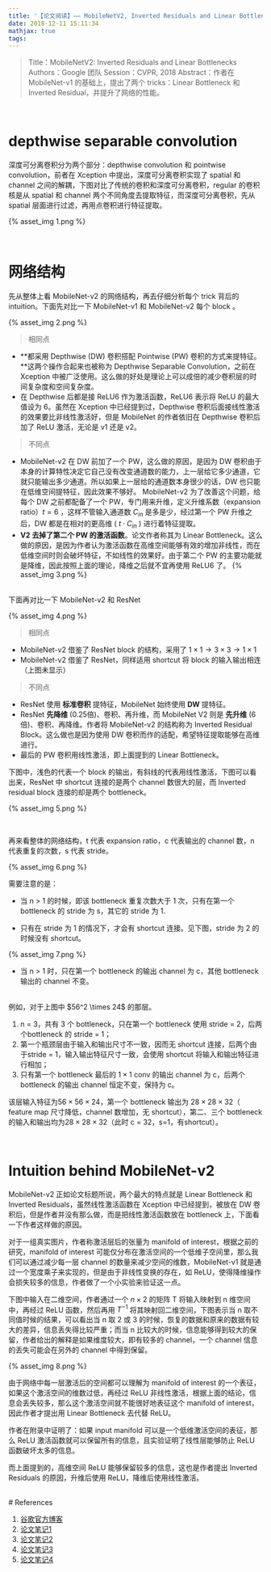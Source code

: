 ```yaml
---
title: '【论文阅读】—— MobileNetV2, Inverted Residuals and Linear Bottlenecks'
date: 2018-12-11 15:11:34
mathjax: true
tags:
---
```


> Title：MobileNetV2: Inverted Residuals and Linear Bottlenecks
> Authors：Google 团队
> Session：CVPR, 2018
> Abstract：作者在 MobileNet-v1 的基础上，提出了两个 tricks：Linear Bottleneck 和 Inverted Residual，并提升了网络的性能。

<!--more-->

<br>

# depthwise separable convolution

深度可分离卷积分为两个部分：depthwise convolution 和 pointwise convolution，前者在 Xception 中提出，深度可分离卷积实现了 spatial 和 channel 之间的解耦，下图对比了传统的卷积和深度可分离卷积，regular 的卷积核是从 spatial 和 channel 两个不同角度去提取特征，而深度可分离卷积，先从 spatial 层面进行过滤，再用点卷积进行特征提取。

{% asset_img 1.png %}


<br>

# 网络结构

先从整体上看 MobileNet-v2 的网络结构，再去仔细分析每个 trick 背后的 intuition。下面先对比一下 MobileNet-v1 和 MobileNet-v2 每个 block 。

  

{% asset_img 2.png %}
> 相同点

- **都采用 Depthwise (DW) 卷积搭配 Pointwise (PW) 卷积的方式来提特征。**这两个操作合起来也被称为 Depthwise Separable Convolution，之前在 Xception 中被广泛使用。这么做的好处是理论上可以成倍的减少卷积层的时间复杂度和空间复杂度。 
- 在 Depthwise 后都是接 ReLU6 作为激活函数，ReLU6 表示将 ReLU 的最大值设为 6。虽然在 Xception 中已经提到过，Depthwise 卷积后面接线性激活的效果要比非线性激活好，但是 MobileNet 的作者依旧在 Depthwise 卷积后加了 ReLU 激活，无论是 v1 还是 v2。

> 不同点

- MobileNet-v2 在 DW 前加了一个 PW，这么做的原因，是因为 DW 卷积由于本身的计算特性决定它自己没有改变通道数的能力，上一层给它多少通道，它就只能输出多少通道。所以如果上一层给的通道数本身很少的话，DW 也只能在低维空间提特征，因此效果不够好。 MobileNet-v2 为了改善这个问题，给每个 DW 之前都配备了一个 PW，专门用来升维，定义升维系数（expansion ratio）$t = 6$ ，这样不管输入通道数 $C_{in}$ 是多是少，经过第一个 PW 升维之后，DW 都是在相对的更高维 ( $t \cdot C_{in}$ ) 进行着特征提取。
- **V2 去掉了第二个 PW 的激活函数**。论文作者称其为 Linear Bottleneck。这么做的原因，是因为作者认为激活函数在高维空间能够有效的增加非线性，而在低维空间时则会破坏特征，不如线性的效果好。由于第二个 PW 的主要功能就是降维，因此按照上面的理论，降维之后就不宜再使用 ReLU6 了。
{% asset_img 3.png %}


<br>
下面再对比一下 MobileNet-v2 和 ResNet

{% asset_img 4.png %}

> 相同点

- MobileNet-v2 借鉴了 ResNet block 的结构，采用了 $1 \times 1 \rightarrow 3\times 3 \rightarrow 1\times1$
- MobileNet-v2 借鉴了 ResNet，同样适用 shortcut 将 block 的输入输出相连（上图未显示）

> 不同点

- ResNet 使用 **标准卷积** 提特征，MobileNet 始终使用 **DW** 提特征。 
- ResNet **先降维** (0.25倍)、卷积、再升维，而 MobileNet V2 则是 **先升维** (6倍)、卷积、再降维。作者将 MobileNet-v2 的结构称为 Inverted Residual Block。这么做也是因为使用 DW 卷积而作的适配，希望特征提取能够在高维进行。 
- 最后的 PW 卷积用线性激活，即上面提到的 Linear Bottleneck。

下图中，浅色的代表一个 block 的输出，有斜线的代表用线性激活，下图可以看出来，ResNet 中 shortcut 连接的是两个 channel 数很大的层，而 Inverted residual block 连接的却是两个 bottleneck。

{% asset_img 5.png %}

<br>

再来看整体的网络结构，t 代表 expansion ratio，c 代表输出的 channel 数，n 代表重复的次数，s 代表 stride。

{% asset_img 6.png %}

需要注意的是：

- 当 n > 1 的时候，即该 bottleneck 重复次数大于 1 次，只有在第一个 bottleneck 的 stride 为 s，其它的 stride 为 1.

- 只有在 stride 为 1 的情况下，才会有 shortcut 连接。见下图，stride 为 2 的时候没有 shortcut。

{% asset_img 7.png %}

-  当 n > 1 时，只在第一个 bottleneck 的输出 channel 为 c，其他 bottleneck 输出的 channel 不变。
<br>
例如，对于上图中 $56^2 \times 24$ 的那层。

1. n = 3，共有 3 个 bottleneck，只在第一个 bottleneck 使用 stride = 2，后两个bottleneck 的 stride = 1；
2. 第一个瓶颈层由于输入和输出尺寸不一致，因而无 shortcut 连接，后两个由于stride = 1，输入输出特征尺寸一致，会使用 shortcut 将输入和输出特征进行相加；
3. 只有第一个 bottleneck 最后的 $1\times1$ conv 的输出 channel 为 c，后两个 bottleneck 的输出 channel 恒定不变，保持为 c。

该层输入特征为$56\times56\times24$，第一个 bottleneck 输出为 $28\times28\times32$（ feature map 尺寸降低，channel 数增加，无 shortcut），第二、三个 bottleneck 的输入和输出均为$28\times28\times32$（此时 c = 32，s=1，有shortcut）。

<br>

# Intuition behind MobileNet-v2

MobileNet-v2 正如论文标题所说，两个最大的特点就是 Linear Bottleneck 和 Inverted  Residuals，虽然线性激活函数在 Xception 中已经提到，被放在 DW 卷积后，但是作者并没有那么做，而是把线性激活函数放在 bottleneck 上，下面看一下作者这样做的原因。

对于一组真实图片，作者称激活层后的张量为 manifold of interest，根据之前的研究，manifold of interest 可能仅分布在激活空间的一个低维子空间里，那么我们可以通过减少每一层 channel 的数量来减少空间的维数，MobileNet-v1 就是通过一个宽度乘子来实现的，但是由于非线性变换的存在，如 ReLU，使得降维操作会损失较多的信息，作者做了一个小实验来验证这一点。

下图中输入在二维空间，作者通过一个 $n \times 2$ 的矩阵 T 将输入映射到 n 维空间中，再经过 ReLU 函数，然后再用 $T^{-1}$ 将其映射回二维空间，下图表示当 n 取不同值时候的结果，可以看出当 n 取 2 或 3 的时候，恢复的数据和原来的数据有较大的差异，信息丢失得比较严重；而当 n 比较大的时候，信息能够得到较大的保留，作者给出的解释是如果维度较大，即有较多的 channel，一个 channel 信息的丢失可能会在另外的 channel 中得到保留。

{% asset_img 8.png %}

由于网络中每一层激活后的空间都可以理解为 manifold of interest 的一个表征，如果这个激活空间的维数过低，再经过 ReLU 非线性激活，根据上面的结论，信息会丢失较多，那么这个激活空间就不能很好地表征这个 manifold of interest，因此作者才提出用 Linear  Bottleneck 去代替 ReLU。

作者在附录中证明了：如果 input manifold 可以是一个低维激活空间的表征，那么 ReLU 激活函数就可以保留所有的信息，且实验证明了线性层能够防止 ReLU 函数破坏太多的信息。

而上面提到的，高维空间 ReLU 能够保留较多的信息，这也是作者提出 Inverted  Residuals 的原因，升维后使用 ReLU，降维后使用线性激活。


<br>
# References

1. [谷歌官方博客](https://ai.googleblog.com/2018/04/mobilenetv2-next-generation-of-on.html)
2. [论文笔记1](https://zhuanlan.zhihu.com/p/33075914)
3. [论文笔记2](https://blog.ddlee.cn/posts/c9816b0a/)
4. [论文笔记3](https://blog.csdn.net/u014380165/article/details/79200958)
5. [论文笔记4](https://www.cnblogs.com/darkknightzh/p/9410574.html)




<br>